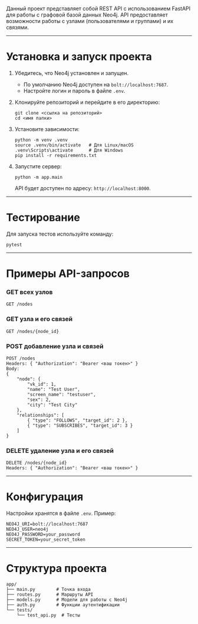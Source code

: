 Данный проект представляет собой REST API с использованием FastAPI для работы с графовой базой данных Neo4j. API предоставляет возможности работы с узлами (пользователями и группами) и их связями.

---

# Установка и запуск проекта

1. Убедитесь, что Neo4j установлен и запущен.
   - По умолчанию Neo4j доступен на `bolt://localhost:7687`.
   - Настройте логин и пароль в файле `.env`.

2. Клонируйте репозиторий и перейдите в его директорию:
   ```
   git clone <ссылка на репозиторий>
   cd <имя папки>
   ```

3. Установите зависимости:
   ```
   python -m venv .venv
   source .venv/bin/activate   # Для Linux/macOS
   .venv\Scripts\activate      # Для Windows
   pip install -r requirements.txt
   ```

4. Запустите сервер:
   ```
   python -m app.main
   ```

   API будет доступен по адресу: `http://localhost:8000`.

---

# Тестирование

Для запуска тестов используйте команду:
```
pytest
```

---

# Примеры API-запросов

### GET всех узлов
```
GET /nodes
```

### GET узла и его связей
```
GET /nodes/{node_id}
```

### POST добавление узла и связей
```
POST /nodes
Headers: { "Authorization": "Bearer <ваш токен>" }
Body:
{
    "node": {
        "vk_id": 1,
        "name": "Test User",
        "screen_name": "testuser",
        "sex": 2,
        "city": "Test City"
    },
    "relationships": [
        { "type": "FOLLOWS", "target_id": 2 },
        { "type": "SUBSCRIBES", "target_id": 3 }
    ]
}
```

### DELETE удаление узла и его связей
```
DELETE /nodes/{node_id}
Headers: { "Authorization": "Bearer <ваш токен>" }
```

---

# Конфигурация

Настройки хранятся в файле `.env`. Пример:
```
NEO4J_URI=bolt://localhost:7687
NEO4J_USER=neo4j
NEO4J_PASSWORD=your_password
SECRET_TOKEN=your_secret_token
```

---

# Структура проекта

```
app/
├── main.py        # Точка входа
├── routes.py      # Маршруты API
├── models.py      # Модели для работы с Neo4j
├── auth.py        # Функции аутентификации
└── tests/
    └── test_api.py  # Тесты
```
